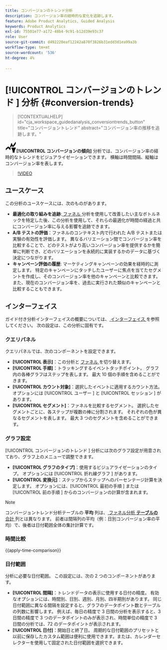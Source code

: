 ```yaml
---
title: コンバージョンのトレンド分析
description: コンバージョン率の経時的な変化を追跡します。
feature: Adobe Product Analytics, Guided Analysis
keywords: Product Analytics
exl-id: 75501e77-a172-48b4-9c91-b12d39e93c37
role: User
source-git-commit: d492220eaf12242a870f3826b31edd3d1ea99a3b
workflow-type: tm+mt
source-wordcount: '536'
ht-degree: 4%

---
```


# [!UICONTROL  コンバージョンのトレンド ] 分析 {#conversion-trends}

<!-- markdownlint-disable MD034 -->

>[!CONTEXTUALHELP]
>id="cja_workspace_guidedanalysis_conversiontrends_button"
>title="コンバージョントレンド"
>abstract="コンバージョン率の推移を追跡します。"

<!-- markdownlint-enable MD034 -->


![ コンバージョンの傾向 ](/help/assets/icons/ConversionTrends.svg)**[!UICONTROL コンバージョンの傾向]** 分析では、コンバージョン率の経時的なトレンドをビジュアライゼーションできます。 横軸は時間間隔、縦軸はコンバージョン率を表します。


>[!VIDEO](https://video.tv.adobe.com/v/3421662/?learn=on)


## ユースケース

この分析のユースケースには、次のものがあります。

* **最適化の取り組みを追跡**:[ ファネル ](funnel.md) 分析を使用して改善したい主なボトルネックを特定した後、この分析を使用して、それらの最適化が時間の経過と共にコンバージョン率に与える影響を追跡できます。
* **A/B テストの評価**：ファネルのコンテキスト内で行われた A/B テストまたは実験の有効性を評価します。 異なるバリエーション間でコンバージョン率を比較することで、どのテストがより高いコンバージョン率を提供するかを簡単に判断でき、どのバリエーションを永続的に実装するかのデータに基づく決定につながります。
* **キャンペーン評価の履歴**: マーケティングキャンペーンの効果を経時的に測定します。 特定のキャンペーンにタッチしたユーザーに焦点を当てたセグメントを作成し、そのコンバージョン率を他のキャンペーンと比較できます。 また、現在のコンバージョン率を、過去に実行された類似のキャンペーンと比較することもできます。

## インターフェイス

ガイド付き分析インターフェイスの概要については、[ インターフェイス ](../overview.md#interface) を参照してください。 次の設定は、この分析に固有です。

### クエリパネル

クエリパネルでは、次のコンポーネントを設定できます。

* **[!UICONTROL 表示]**：この分析と [ ファネル ](funnel.md) を切り替えます。
* **[!UICONTROL 手順]**：トラッキングするイベントタッチポイント。 グラフ内の各棒グラフはステップを表します。 最大 10 個の手順を含めることができます。
* **[!UICONTROL カウント対象]**：選択したイベントに適用するカウント方法。 オプションには [!UICONTROL  ユーザー ] と [!UICONTROL  セッション ] があります。
* **[!UICONTROL セグメント]**：ファネルを比較するセグメント。 選択したセグメントごとに、各ステップが複数の棒に分割されます。 それぞれの色が異なるセグメントを表します。 最大 3 つのセグメントを含めることができます。

### グラフ設定

[!UICONTROL  コンバージョンのトレンド ] 分析には次のグラフ設定が用意されており、グラフ上のメニューで調整できます。

* **[!UICONTROL グラフのタイプ]**：使用するビジュアライゼーションのタイプ。 オプションには [!UICONTROL  折れ線グラフ ] があります。
* **[!UICONTROL 変換元]**：ステップからステップへのパーセンテージ計算を決定します。 オプションには、[!UICONTROL  最初の手順 ] または [!UICONTROL  前の手順 ] からのコンバージョンの計算が含まれます。

>[!NOTE]
>
>コンバージョントレンド分析テーブルの **平均** 列は、[ ファネル分析 **テーブルの** 合計 ](funnel.md) 列とは異なります。 前者は間隔列の平均（例：日別コンバージョン率の平均）で、後者は日付範囲全体の集計計算です。

### 時間比較

{{apply-time-comparison}}


### 日付範囲

分析に必要な日付範囲。 この設定には、次の 2 つのコンポーネントがあります。

* **[!UICONTROL 間隔]**：トレンドデータの表示に使用する日付の精度。 有効なオプションには、時間別、日別、週別、月別、四半期別があります。 同じ日付範囲に異なる間隔を設定すると、グラフのデータポイント数とテーブルの列数に影響します。 例えば、毎日の精度で 3 日間の分析を表示すると、3 日間の精度で 3 つのデータポイントのみが表示され、時間単位の精度で 3 日間の分析では、72 のデータポイントが表示されます。
* **[!UICONTROL 日付]**：開始日と終了日。 周期的な日付範囲のプリセットと以前に保存したカスタム範囲は便利に使用できます。または、カレンダーセレクターを使用して固定された日付範囲を選択できます。

<!--
## Example

See below for an example of the analysis.

![Conversion trends time compare](../assets/conversion-trends-compare.png)

-->
